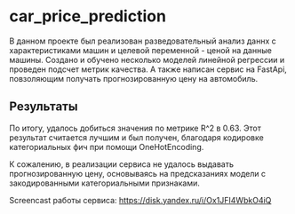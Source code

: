 # car_price_prediction

В данном проекте был реализован разведовательный анализ даннх с характеристиками машин и целевой переменной -
ценой на данные машины. Создано и обучено несколько моделей линейной регрессии 
и проведен подсчет метрик качества. А также написан сервис на FastApi, повзоляющим получать прогнозированную цену 
на автомобиль.

 ## Результаты
По итогу, удалось добиться значения по метрике R^2 в 0.63.
Этот результат считается лучшим и был получен, благодаря кодировке категориальных фич при помощи OneHotEncoding.

К сожалению, в реализации сервиса не удалось выдавать прогнозированную цену, основываясь на предсказаниях модели с закодированными
категориальными признаками.

Screencast работы сервиса: https://disk.yandex.ru/i/Ox1JFI4WbkO4iQ